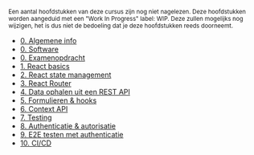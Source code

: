 <!-- markdownlint-disable first-line-heading -->

<small>
  Een aantal hoofdstukken van deze cursus zijn nog niet nagelezen. Deze hoofdstukken worden aangeduid met een "Work In Progress" label: WIP. Deze zullen mogelijks nog wijzigen, het is dus niet de bedoeling dat je deze hoofdstukken reeds doorneemt.
</small>

- [0. Algemene info](./0-intro/situering.md)
- [0. Software](./0-intro/software.md)
- [0. Examenopdracht](./0-intro/examenopdracht.md)
- [1. React basics](./1-react_basics/index.md)
- [2. React state management](./2-react_state/index.md)
- [3. React Router](./3-react_router/index.md)
- [4. Data ophalen uit een REST API](./4-api/index.md)
- [5. Formulieren & hooks](./5-formulieren/index.md)
- [6. Context API](./6-context/index.md)
- [7. Testing](./7-react_testing/index.md)
- [8. Authenticatie & autorisatie](./8-auth/index.md)
- [9. E2E testen met authenticatie](./9-auth_testing/index.md)
- [10. CI/CD](./10-cicd/index.md)
